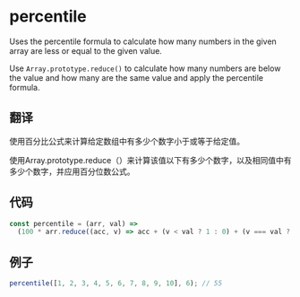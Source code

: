 # percentile

Uses the percentile formula to calculate how many numbers in the given array are less or equal to the given value.

Use `Array.prototype.reduce()` to calculate how many numbers are below the value and how many are the same value and apply the percentile formula.

## 翻译

使用百分比公式来计算给定数组中有多少个数字小于或等于给定值。

使用Array.prototype.reduce（）来计算该值以下有多少个数字，以及相同值中有多少个数字，并应用百分位数公式。

## 代码

```js
const percentile = (arr, val) =>
  (100 * arr.reduce((acc, v) => acc + (v < val ? 1 : 0) + (v === val ? 0.5 : 0), 0)) / arr.length;
```

## 例子

```js
percentile([1, 2, 3, 4, 5, 6, 7, 8, 9, 10], 6); // 55
```
